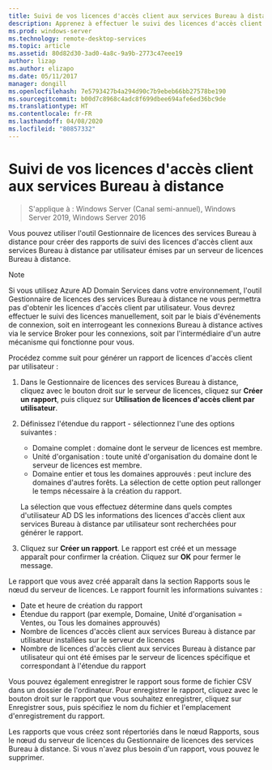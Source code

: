 ```yaml
---
title: Suivi de vos licences d'accès client aux services Bureau à distance
description: Apprenez à effectuer le suivi des licences d'accès client de votre déploiement de services Bureau à distance.
ms.prod: windows-server
ms.technology: remote-desktop-services
ms.topic: article
ms.assetid: 80d82d30-3ad0-4a8c-9a9b-2773c47eee19
author: lizap
ms.author: elizapo
ms.date: 05/11/2017
manager: dongill
ms.openlocfilehash: 7e5793427b4a294d90c7b9ebeb66bb27578be190
ms.sourcegitcommit: b00d7c8968c4adc8f699dbee694afe6ed36bc9de
ms.translationtype: HT
ms.contentlocale: fr-FR
ms.lasthandoff: 04/08/2020
ms.locfileid: "80857332"
---
```

# <a name="track-your-remote-desktop-services-client-access-licenses-rds-cals"></a>Suivi de vos licences d'accès client aux services Bureau à distance

>S'applique à : Windows Server (Canal semi-annuel), Windows Server 2019, Windows Server 2016

Vous pouvez utiliser l'outil Gestionnaire de licences des services Bureau à distance pour créer des rapports de suivi des licences d'accès client aux services Bureau à distance par utilisateur émises par un serveur de licences Bureau à distance.

> [!NOTE]
>  Si vous utilisez Azure AD Domain Services dans votre environnement, l'outil Gestionnaire de licences des services Bureau à distance ne vous permettra pas d'obtenir les licences d'accès client par utilisateur. Vous devrez effectuer le suivi des licences manuellement, soit par le biais d'événements de connexion, soit en interrogeant les connexions Bureau à distance actives via le service Broker pour les connexions, soit par l'intermédiaire d'un autre mécanisme qui fonctionne pour vous. 

Procédez comme suit pour générer un rapport de licences d'accès client par utilisateur :

1. Dans le Gestionnaire de licences des services Bureau à distance, cliquez avec le bouton droit sur le serveur de licences, cliquez sur **Créer un rapport**, puis cliquez sur **Utilisation de licences d'accès client par utilisateur**.
2. Définissez l'étendue du rapport - sélectionnez l'une des options suivantes :
   - Domaine complet : domaine dont le serveur de licences est membre.
   - Unité d'organisation : toute unité d'organisation du domaine dont le serveur de licences est membre.
   - Domaine entier et tous les domaines approuvés : peut inclure des domaines d'autres forêts. La sélection de cette option peut rallonger le temps nécessaire à la création du rapport.

   La sélection que vous effectuez détermine dans quels comptes d'utilisateur AD DS les informations des licences d'accès client aux services Bureau à distance par utilisateur sont recherchées pour générer le rapport.
3. Cliquez sur **Créer un rapport**. Le rapport est créé et un message apparaît pour confirmer la création. Cliquez sur **OK** pour fermer le message.

Le rapport que vous avez créé apparaît dans la section Rapports sous le nœud du serveur de licences. Le rapport fournit les informations suivantes :

- Date et heure de création du rapport
- Étendue du rapport (par exemple, Domaine, Unité d'organisation = Ventes, ou Tous les domaines approuvés)
- Nombre de licences d'accès client aux services Bureau à distance par utilisateur installées sur le serveur de licences
- Nombre de licences d'accès client aux services Bureau à distance par utilisateur qui ont été émises par le serveur de licences spécifique et correspondant à l'étendue du rapport

Vous pouvez également enregistrer le rapport sous forme de fichier CSV dans un dossier de l'ordinateur. Pour enregistrer le rapport, cliquez avec le bouton droit sur le rapport que vous souhaitez enregistrer, cliquez sur Enregistrer sous, puis spécifiez le nom du fichier et l'emplacement d'enregistrement du rapport.

Les rapports que vous créez sont répertoriés dans le nœud Rapports, sous le nœud du serveur de licences du Gestionnaire de licences des services Bureau à distance. Si vous n'avez plus besoin d'un rapport, vous pouvez le supprimer.
